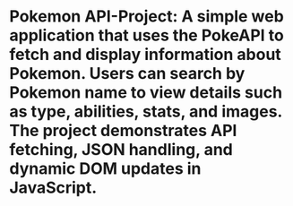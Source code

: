 # Pokemon API-Project: A simple web application that uses the PokeAPI to fetch and display information about Pokemon. Users can search by Pokemon name  to view details such as type, abilities, stats, and images. The project demonstrates API fetching, JSON handling, and dynamic DOM updates in JavaScript.
